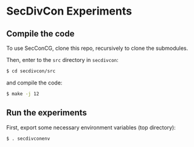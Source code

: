 # SecDivCon Experiments

## Compile the code
To use SecConCG, clone this repo, recursively to clone the submodules.

Then, enter to the `src` directory in `secdivcon`:

```bash
$ cd secdivcon/src
```

and compile the code:

```bash
$ make -j 12
```

## Run the experiments

First, export some necessary environment variables (top directory):

```bash
$ . secdivconenv
```



